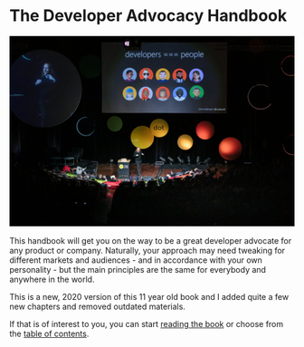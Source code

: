 # The Developer Advocacy Handbook

![Chris Heilmann presenting at dotjs 2019 with a slide saying developers are people](images/cover.jpg)

This handbook will get you on the way to be a great developer advocate
for any product or company. Naturally, your approach may need tweaking for
different markets and audiences - and in accordance with your own
personality - but the main principles are the same for everybody and
anywhere in the world.

This is a new, 2020 version of this 11 year old book and I added quite a few new chapters and removed outdated materials. 

If that is of interest to you, you can start [reading the book](what-is-developer-advocacy) or choose from the [table of contents](toc).

